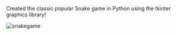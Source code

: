 Created the classic popular Snake game in Python using the tkinter graphics library!




![snakegame](https://github.com/cpulley2203/snake/assets/79099797/a271fdd1-e6e6-4020-8eb1-0894f722f038)
